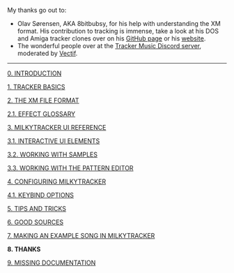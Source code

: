 My thanks go out to:

- Olav Sørensen, AKA 8bitbubsy, for his help with understanding the XM format. His contribution to
  tracking is immense, take a look at his DOS and Amiga tracker clones over on his
  [GitHub page](https://github.com/8bitbubsy) or his [website](https://16-bits.org/).
- The wonderful people over at the [Tracker Music Discord server](https://discord.gg/4TD8mxtw), moderated
  by [Vectif](https://www.youtube.com/c/Vectif).

---

[0. INTRODUCTION](./intro.md)

[1. TRACKER BASICS](./basics.md)

[2. THE XM FILE FORMAT](./xm.md)

[2.1. EFFECT GLOSSARY](./fx.md)

[3. MILKYTRACKER UI REFERENCE](./ui.md)

[3.1. INTERACTIVE UI ELEMENTS](./elems.md)

[3.2. WORKING WITH SAMPLES](./samples.md)

[3.3. WORKING WITH THE PATTERN EDITOR](./playlist.md)

[4. CONFIGURING MILKYTRACKER](./config.md)

[4.1. KEYBIND OPTIONS](./keybind.md)

[5. TIPS AND TRICKS](./tips.md)

[6. GOOD SOURCES](./sources.md)

[7. MAKING AN EXAMPLE SONG IN MILKYTRACKER](./song.md)

**8. THANKS**

[9. MISSING DOCUMENTATION](./missing.md)

